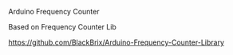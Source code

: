 Arduino Frequency Counter

Based on Frequency Counter Lib 

https://github.com/BlackBrix/Arduino-Frequency-Counter-Library

